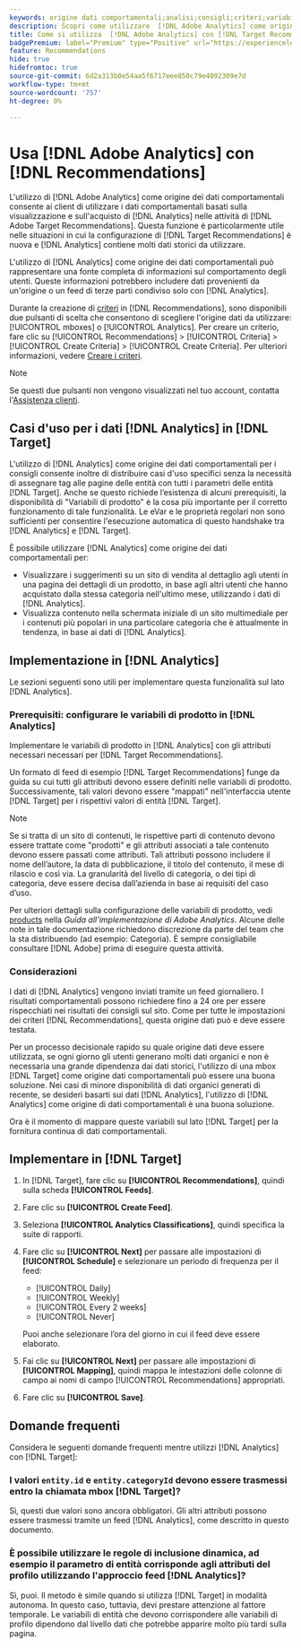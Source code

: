 ```yaml
---
keywords: origine dati comportamentali;analisi;consigli;criteri;variabili prodotto
description: Scopri come utilizzare  [!DNL Adobe Analytics] come origine dei dati comportamentali in [!DNL Target Recommendations].
title: Come si utilizza  [!DNL Adobe Analytics] con [!DNL Target Recommendations]?
badgePremium: label="Premium" type="Positive" url="https://experienceleague.adobe.com/docs/target/using/introduction/intro.html?lang=en#premium newtab=true" tooltip="Vedi cosa è incluso in Target Premium."
feature: Recommendations
hide: true
hidefromtoc: true
source-git-commit: 6d2a313b0e54aa5f6717eee850c79e4092309e7d
workflow-type: tm+mt
source-wordcount: '757'
ht-degree: 0%

---
```


# Usa [!DNL Adobe Analytics] con [!DNL Recommendations]

L&#39;utilizzo di [!DNL Adobe Analytics] come origine dei dati comportamentali consente ai client di utilizzare i dati comportamentali basati sulla visualizzazione e sull&#39;acquisto di [!DNL Analytics] nelle attività di [!DNL Adobe Target Recommendations]. Questa funzione è particolarmente utile nelle situazioni in cui la configurazione di [!DNL Target Recommendations] è nuova e [!DNL Analytics] contiene molti dati storici da utilizzare.

L&#39;utilizzo di [!DNL Analytics] come origine dei dati comportamentali può rappresentare una fonte completa di informazioni sul comportamento degli utenti. Queste informazioni potrebbero includere dati provenienti da un&#39;origine o un feed di terze parti condiviso solo con [!DNL Analytics].

Durante la creazione di [criteri](/help/main/c-recommendations/c-algorithms/create-new-algorithm.md) in [!DNL Recommendations], sono disponibili due pulsanti di scelta che consentono di scegliere l&#39;origine dati da utilizzare: [!UICONTROL mboxes] o [!UICONTROL Analytics]. Per creare un criterio, fare clic su [!UICONTROL Recommendations] > [!UICONTROL Criteria] > [!UICONTROL Create Criteria] > [!UICONTROL Create Criteria]. Per ulteriori informazioni, vedere [Creare i criteri](/help/main/c-recommendations/c-algorithms/create-new-algorithm.md).

>[!NOTE]
>
>Se questi due pulsanti non vengono visualizzati nel tuo account, contatta l&#39;[Assistenza clienti](/help/main/cmp-resources-and-contact-information.md#reference_ACA3391A00EF467B87930A450050077C).

## Casi d&#39;uso per i dati [!DNL Analytics] in [!DNL Target]

L&#39;utilizzo di [!DNL Analytics] come origine dei dati comportamentali per i consigli consente inoltre di distribuire casi d&#39;uso specifici senza la necessità di assegnare tag alle pagine delle entità con tutti i parametri delle entità [!DNL Target]. Anche se questo richiede l’esistenza di alcuni prerequisiti, la disponibilità di &quot;Variabili di prodotto&quot; è la cosa più importante per il corretto funzionamento di tale funzionalità. Le eVar e le proprietà regolari non sono sufficienti per consentire l&#39;esecuzione automatica di questo handshake tra [!DNL Analytics] e [!DNL Target].

È possibile utilizzare [!DNL Analytics] come origine dei dati comportamentali per:

* Visualizzare i suggerimenti su un sito di vendita al dettaglio agli utenti in una pagina dei dettagli di un prodotto, in base agli altri utenti che hanno acquistato dalla stessa categoria nell&#39;ultimo mese, utilizzando i dati di [!DNL Analytics].
* Visualizza contenuto nella schermata iniziale di un sito multimediale per i contenuti più popolari in una particolare categoria che è attualmente in tendenza, in base ai dati di [!DNL Analytics].

## Implementazione in [!DNL Analytics]

Le sezioni seguenti sono utili per implementare questa funzionalità sul lato [!DNL Analytics].

### Prerequisiti: configurare le variabili di prodotto in [!DNL Analytics]

Implementare le variabili di prodotto in [!DNL Analytics] con gli attributi necessari necessari per [!DNL Target Recommendations].

Un formato di feed di esempio [!DNL Target Recommendations] funge da guida su cui tutti gli attributi devono essere definiti nelle variabili di prodotto. Successivamente, tali valori devono essere &quot;mappati&quot; nell&#39;interfaccia utente [!DNL Target] per i rispettivi valori di entità [!DNL Target].

>[!NOTE]
>
>Se si tratta di un sito di contenuti, le rispettive parti di contenuto devono essere trattate come &quot;prodotti&quot; e gli attributi associati a tale contenuto devono essere passati come attributi. Tali attributi possono includere il nome dell’autore, la data di pubblicazione, il titolo del contenuto, il mese di rilascio e così via. La granularità del livello di categoria, o dei tipi di categoria, deve essere decisa dall’azienda in base ai requisiti del caso d’uso.

Per ulteriori dettagli sulla configurazione delle variabili di prodotto, vedi [products](https://experienceleague.adobe.com/docs/analytics/implementation/vars/page-vars/products.html) nella *Guida all&#39;implementazione di Adobe Analytics*. Alcune delle note in tale documentazione richiedono discrezione da parte del team che la sta distribuendo (ad esempio: Categoria). È sempre consigliabile consultare [!DNL Adobe] prima di eseguire questa attività.

### Considerazioni

I dati di [!DNL Analytics] vengono inviati tramite un feed giornaliero. I risultati comportamentali possono richiedere fino a 24 ore per essere rispecchiati nei risultati dei consigli sul sito. Come per tutte le impostazioni dei criteri [!DNL Recommendations], questa origine dati può e deve essere testata.

Per un processo decisionale rapido su quale origine dati deve essere utilizzata, se ogni giorno gli utenti generano molti dati organici e non è necessaria una grande dipendenza dai dati storici, l&#39;utilizzo di una mbox [!DNL Target] come origine dati comportamentali può essere una buona soluzione. Nei casi di minore disponibilità di dati organici generati di recente, se desideri basarti sui dati [!DNL Analytics], l&#39;utilizzo di [!DNL Analytics] come origine di dati comportamentali è una buona soluzione.

Ora è il momento di mappare queste variabili sul lato [!DNL Target] per la fornitura continua di dati comportamentali.

## Implementare in [!DNL Target]

1. In [!DNL Target], fare clic su **[!UICONTROL Recommendations]**, quindi sulla scheda **[!UICONTROL Feeds]**.

1. Fare clic su **[!UICONTROL Create Feed]**.

1. Seleziona **[!UICONTROL Analytics Classifications]**, quindi specifica la suite di rapporti.

1. Fare clic su **[!UICONTROL Next]** per passare alle impostazioni di **[!UICONTROL Schedule]** e selezionare un periodo di frequenza per il feed:

   * [!UICONTROL Daily]
   * [!UICONTROL Weekly]
   * [!UICONTROL Every 2 weeks]
   * [!UICONTROL Never]

   Puoi anche selezionare l’ora del giorno in cui il feed deve essere elaborato.

1. Fai clic su **[!UICONTROL Next]** per passare alle impostazioni di **[!UICONTROL Mapping]**, quindi mappa le intestazioni delle colonne di campo ai nomi di campo [!UICONTROL Recommendations] appropriati.

1. Fare clic su **[!UICONTROL Save]**.

## Domande frequenti

Considera le seguenti domande frequenti mentre utilizzi [!DNL Analytics] con [!DNL Target]:

### I valori `entity.id` e `entity.categoryId` devono essere trasmessi entro la chiamata mbox [!DNL Target]?

Sì, questi due valori sono ancora obbligatori. Gli altri attributi possono essere trasmessi tramite un feed [!DNL Analytics], come descritto in questo documento.

### È possibile utilizzare le regole di inclusione dinamica, ad esempio il parametro di entità corrisponde agli attributi del profilo utilizzando l&#39;approccio feed [!DNL Analytics]?

Sì, puoi. Il metodo è simile quando si utilizza [!DNL Target] in modalità autonoma. In questo caso, tuttavia, devi prestare attenzione al fattore temporale. Le variabili di entità che devono corrispondere alle variabili di profilo dipendono dal livello dati che potrebbe apparire molto più tardi sulla pagina.